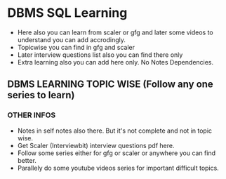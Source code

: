 # DBMS SQL Learning
* Here also you can learn from scaler or gfg and later some videos to understand you can add accrodingly.
* Topicwise you can find in gfg and scaler
* Later interview questions list also you can find there only
* Extra learning also you can add here only. No Notes Dependencies. 


## DBMS LEARNING TOPIC WISE (Follow any one series to learn)
### OTHER INFOS
* Notes in self notes also there. But it's not complete and not in topic wise.
* Get Scaler (Interviewbit) interview questions pdf here.
* Follow some series either for gfg or scaler or anywhere you can find better.
* Parallely do some youtube videos series for important difficult topics.